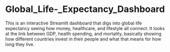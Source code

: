 # Global_Life-_Expectancy_Dashboard
 This is an interactive Streamlit dashboard that digs into global life expectancy seeing how money, healthcare, and lifestyle all connect. It looks at the link between GDP, health spending, and mortality, basically showing how different countries invest in their people and what that means for how long they live.
